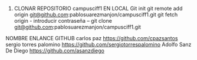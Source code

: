 1. CLONAR REPOSITORIO campusciff1 EN LOCAL
Git init
git remote add origin git@github.com:pablosuarezmanjon/campusciff1.git
git fetch origin  - introducir contraseña –
git clone git@github.com:pablosuarezmanjon/campusciff1.git

NOMBRE					ENLANCE GITHUB
carlos paz				https://github.com/cpazsantos
sergio torres palomino			https://github.com/sergiotorrespalomino
Adolfo Sanz De Diego			https://github.com/asanzdiego

